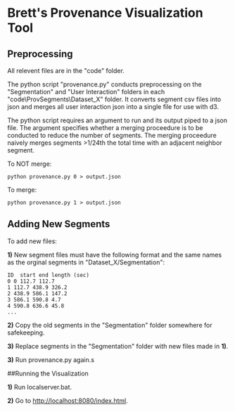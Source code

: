 Brett's Provenance Visualization Tool
===================================

Preprocessing
------------------------------------
All relevent files are in the "code" folder.

The python script "provenance.py" conducts preprocessing on the "Segmentation" and "User Interaction" folders in each "code\ProvSegments\Dataset_X" folder. 
It converts segment csv files into json and merges all user interaction json into a single file for use with d3.

The python script requires an argument to run and its output piped to a json file. The argument specifies whether a merging proceedure is to be conducted to reduce the number of segments. The merging proceedure naively merges segments >1/24th the total time with an adjacent neighbor segment.

To NOT merge:
```
python provenance.py 0 > output.json
```

To merge:
```
python provenance.py 1 > output.json
```

Adding New Segments
--------------------------------

To add new files:

**1)** New segment files must have the following format and the same names as the orginal segments in "Dataset_X/Segmentation":
```
ID  start end length (sec)
0 0 112.7 112.7
1 112.7 438.9 326.2
2 438.9 586.1 147.2
3 586.1 590.8 4.7
4 590.8 636.6 45.8
...
```

**2)** Copy the old segments in the "Segmentation" folder somewhere for safekeeping.

**3)** Replace segments in the "Segmentation" folder with new files made in **1)**.

**3)** Run provenance.py again.s

##Running the Visualization

**1)** Run localserver.bat.

**2)** Go to [http://localhost:8080/index.html](http://localhost:8080/index.html).
